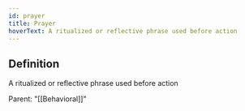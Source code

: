 ```yaml
---
id: prayer
title: Prayer
hoverText: A ritualized or reflective phrase used before action
---
```

## Definition
A ritualized or reflective phrase used before action

Parent: "[[Behavioral]]"